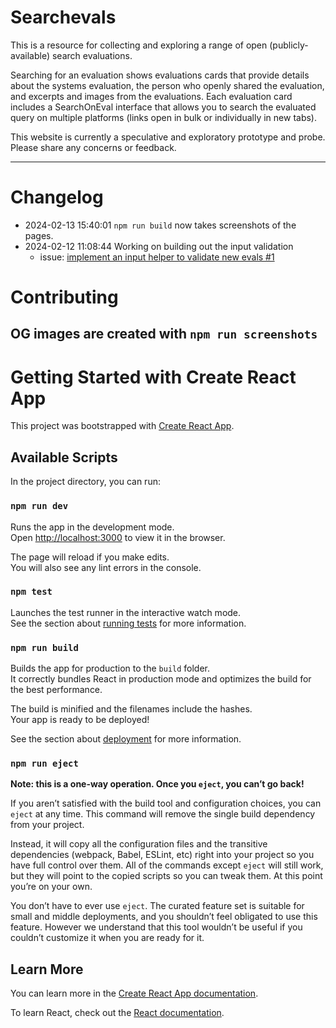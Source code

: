 # Searchevals

This is a resource for collecting and exploring a range of open (publicly-available) search evaluations.

Searching for an evaluation shows evaluations cards that provide details about the systems evaluation, the person who openly shared the evaluation, and excerpts and images from the evaluations. Each evaluation card includes a SearchOnEval interface that allows you to search the evaluated query on multiple platforms (links open in bulk or individually in new tabs).

This website is currently a speculative and exploratory prototype and probe. Please share any concerns or feedback.

---

# Changelog

- 2024-02-13 15:40:01 `npm run build` now takes screenshots of the pages.
- 2024-02-12 11:08:44 Working on building out the input validation
    - issue: [implement an input helper to validate new evals #1
](https://github.com/danielsgriffin/searchevals/issues/1)



# Contributing

## OG images are created with `npm run screenshots`


# Getting Started with Create React App

This project was bootstrapped with [Create React App](https://github.com/facebook/create-react-app).

## Available Scripts

In the project directory, you can run:

### `npm run dev`

Runs the app in the development mode.\
Open [http://localhost:3000](http://localhost:3000) to view it in the browser.

The page will reload if you make edits.\
You will also see any lint errors in the console.

### `npm test`

Launches the test runner in the interactive watch mode.\
See the section about [running tests](https://facebook.github.io/create-react-app/docs/running-tests) for more information.

### `npm run build`

Builds the app for production to the `build` folder.\
It correctly bundles React in production mode and optimizes the build for the best performance.

The build is minified and the filenames include the hashes.\
Your app is ready to be deployed!

See the section about [deployment](https://facebook.github.io/create-react-app/docs/deployment) for more information.

### `npm run eject`

**Note: this is a one-way operation. Once you `eject`, you can’t go back!**

If you aren’t satisfied with the build tool and configuration choices, you can `eject` at any time. This command will remove the single build dependency from your project.

Instead, it will copy all the configuration files and the transitive dependencies (webpack, Babel, ESLint, etc) right into your project so you have full control over them. All of the commands except `eject` will still work, but they will point to the copied scripts so you can tweak them. At this point you’re on your own.

You don’t have to ever use `eject`. The curated feature set is suitable for small and middle deployments, and you shouldn’t feel obligated to use this feature. However we understand that this tool wouldn’t be useful if you couldn’t customize it when you are ready for it.

## Learn More

You can learn more in the [Create React App documentation](https://facebook.github.io/create-react-app/docs/getting-started).

To learn React, check out the [React documentation](https://reactjs.org/).
